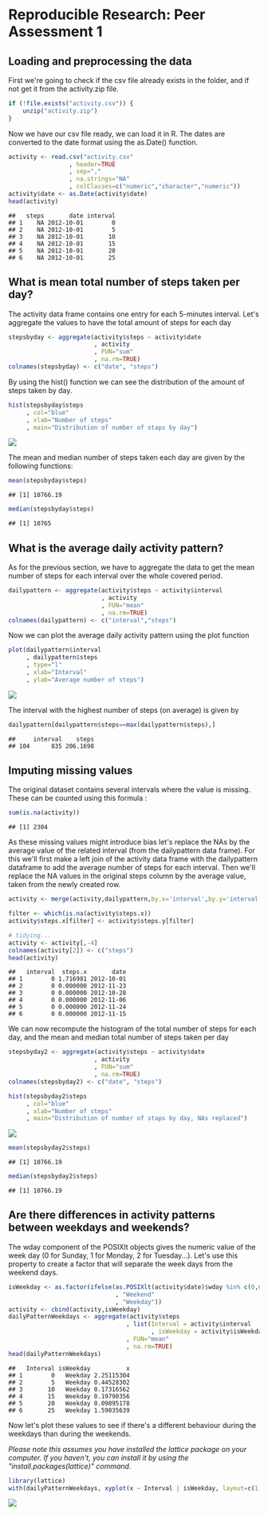 # Reproducible Research: Peer Assessment 1

## Loading and preprocessing the data
First we're going to check if the csv file already exists in the folder, and if not get it from the activity.zip file.

```r
if (!file.exists("activity.csv")) {
    unzip("activity.zip")
}
```

Now we have our csv file ready, we can load it in R. The dates are converted to the date format using the as.Date() function.

```r
activity <- read.csv("activity.csv"
                 , header=TRUE
                 , sep=","
                 , na.strings="NA"
                 , colClasses=c("numeric","character","numeric"))
activity$date <- as.Date(activity$date)
head(activity)
```

```
##   steps       date interval
## 1    NA 2012-10-01        0
## 2    NA 2012-10-01        5
## 3    NA 2012-10-01       10
## 4    NA 2012-10-01       15
## 5    NA 2012-10-01       20
## 6    NA 2012-10-01       25
```

## What is mean total number of steps taken per day?
The activity data frame contains one entry for each 5-minutes interval. Let's aggregate the values to have the total amount of steps for each day

```r
stepsbyday <- aggregate(activity$steps ~ activity$date
                        , activity
                        , FUN="sum"
                        , na.rm=TRUE)
colnames(stepsbyday) <- c("date", "steps")
```

By using the hist() function we can see the distribution of the amount of steps taken by day.

```r
hist(stepsbyday$steps
     , col="blue"
     , xlab="Number of steps"
     , main="Distribution of number of staps by day")
```

![](PA1_template_files/figure-html/histogram-1.png) 

The mean and median number of steps taken each day are given by the following functions:

```r
mean(stepsbyday$steps)
```

```
## [1] 10766.19
```

```r
median(stepsbyday$steps)
```

```
## [1] 10765
```

## What is the average daily activity pattern?
As for the previous section, we have to aggregate the data to get the mean number of steps for each interval over the whole covered period.

```r
dailypattern <- aggregate(activity$steps ~ activity$interval
                          , activity
                          , FUN="mean"
                          , na.rm=TRUE)
colnames(dailypattern) <- c("interval","steps")
```

Now we can plot the average daily activity pattern using the plot function

```r
plot(dailypattern$interval
     , dailypattern$steps
     , type="l"
     , xlab="Interval"
     , ylab="Average number of steps")
```

![](PA1_template_files/figure-html/plot-1.png) 

The interval with the highest number of steps (on average) is given by

```r
dailypattern[dailypattern$steps==max(dailypattern$steps),]
```

```
##     interval    steps
## 104      835 206.1698
```

## Imputing missing values
The original dataset contains several intervals where the value is missing. These can be counted using this formula :

```r
sum(is.na(activity))
```

```
## [1] 2304
```

As these missing values might introduce bias let's replace the NAs by the average value of the related interval (from the dailypattern data frame).
For this we'll first make a left join of the activity data frame with the dailypattern dataframe to add the average number of steps for each interval. Then we'll replace the NA values in the original steps column by the average value, taken from the newly created row.

```r
activity <- merge(activity,dailypattern,by.x='interval',by.y='interval')

filter <- which(is.na(activity$steps.x))
activity$steps.x[filter] <- activity$steps.y[filter]

# tidying...
activity <- activity[,-4]
colnames(activity[2]) <- c("steps")
head(activity)
```

```
##   interval  steps.x       date
## 1        0 1.716981 2012-10-01
## 2        0 0.000000 2012-11-23
## 3        0 0.000000 2012-10-28
## 4        0 0.000000 2012-11-06
## 5        0 0.000000 2012-11-24
## 6        0 0.000000 2012-11-15
```

We can now recompute the histogram of the total number of steps for each day, and the mean and median total number of steps taken per day

```r
stepsbyday2 <- aggregate(activity$steps ~ activity$date
                        , activity
                        , FUN="sum"
                        , na.rm=TRUE)
colnames(stepsbyday2) <- c("date", "steps")

hist(stepsbyday2$steps
     , col="blue"
     , xlab="Number of steps"
     , main="Distribution of number of staps by day, NAs replaced")
```

![](PA1_template_files/figure-html/stepsbyday2-1.png) 

```r
mean(stepsbyday2$steps)
```

```
## [1] 10766.19
```

```r
median(stepsbyday2$steps)
```

```
## [1] 10766.19
```

## Are there differences in activity patterns between weekdays and weekends?
The wday component of the POSIXlt objects gives the numeric value of the week day (0 for Sunday, 1 for Monday, 2 for Tuesday...). Let's use this property to create a factor that will separate the week days from the weekend days.

```r
isWeekday <- as.factor(ifelse(as.POSIXlt(activity$date)$wday %in% c(0,6)
                              , "Weekend"
                              , "Weekday"))
activity <- cbind(activity,isWeekday)
dailyPatternWeekdays <- aggregate(activity$steps
                                 , list(Interval = activity$interval
                                        , isWeekday = activity$isWeekday)
                                 , FUN="mean"
                                 , na.rm=TRUE)
head(dailyPatternWeekdays)
```

```
##   Interval isWeekday          x
## 1        0   Weekday 2.25115304
## 2        5   Weekday 0.44528302
## 3       10   Weekday 0.17316562
## 4       15   Weekday 0.19790356
## 5       20   Weekday 0.09895178
## 6       25   Weekday 1.59035639
```

Now let's plot these values to see if there's a different behaviour during the weekdays than during the weekends.

*Please note this assumes you have installed the lattice package on your computer. If you haven't, you can install it by using the "install.packages(lattice)" command.*

```r
library(lattice)
with(dailyPatternWeekdays, xyplot(x ~ Interval | isWeekday, layout=c(1,2), type="l"))
```

![](PA1_template_files/figure-html/weekdayPlots-1.png) 
